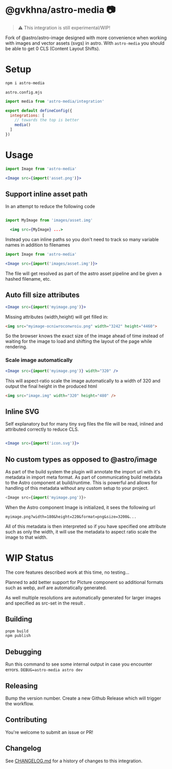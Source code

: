 # @gvkhna/astro-media 📷

> ⚠️ This integration is still experimental/WIP!

Fork of @astro/astro-image designed with more convenience when working with images and vector assets (svgs) in astro. With `astro-media` you should be able to get 0 CLS (Content Layout Shifts).

# Setup

```sh
npm i astro-media
```

`astro.config.mjs`
```js
import media from 'astro-media/integration'

export default defineConfig({
  integrations: [
    // towards the top is better
    media()
  ]
})
```

# Usage

```jsx
import Image from 'astro-media'

<Image src={import('asset.png')}>
```

## Support inline asset path

In an attempt to reduce the following code

```js

import MyImage from 'images/asset.img'
```
```jsx
  <img src={MyImage} ...>
```

Instead you can inline paths so you don't need to track so many variable names in addition to filenames

```jsx
import Image from 'astro-media'

<Image src={import('images/asset.img')}>
```

The file will get resolved as part of the astro asset pipeline and be given a hashed filename, etc.

## Auto fill size attributes

```jsx
<Image src={import('myimage.png')}>
```

Missing attributes (width,height) will get filled in:

```html
<img src="myimage-ocniwroconwroiu.png" width="3242" height="4460">
```

So the browser knows the exact size of the image ahead of time instead of waiting for the image to load and shifting the layout of the page while rendering.

### Scale image automatically

```jsx
<Image src={import('myimage.png')} width="320" />
```

This will aspect-ratio scale the image automatically to a width of 320 and output the final height in the produced html

```html
<img src="image.img" width="320" height="480" />
```

## Inline SVG

Self explanatory but for many tiny svg files the file will be read, inlined and attributed correctly to reduce CLS.

```jsx

<Image src={import('icon.svg')}>
```


## No custom types as opposed to @astro/image

As part of the build system the plugin will annotate the import url with it's metadata in import meta format. As part of communicating build metadata to the Astro component at build/runtime. This is powerful and allows for handling of this metadata without any custom setup to your project.

```js
<Image src={import('myimage.png')}>
```

When the Astro component Image is initialized, it sees the following url

```
myimage.png?width=180&height=220&format=png&size=3200&...
```

All of this metadata is then interpreted so if you have specified one attribute such as only the width, it will use the metadata to aspect ratio scale the image to that width. 

# WIP Status

The core features described work at this time, no testing...

Planned to add better support for Picture component so additional formats such as webp, avif are automatically generated.

As well multiple resolutions are automatically generated for larger images and specified as src-set in the result <img>.

## Building

```sh
pnpm build
npm publish
```

## Debugging

Run this command to see some internal output in case you encounter errors.
`DEBUG=astro-media astro dev`

## Releasing

Bump the version number. Create a new Github Release which will trigger the workflow.

## Contributing

You're welcome to submit an issue or PR!

## Changelog

See [CHANGELOG.md](CHANGELOG.md) for a history of changes to this integration.
